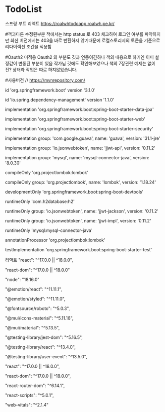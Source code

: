 # TodoList
스프링 부트 리액트
https://roalwhtodoapp.roalwh.pe.kr/


#책과다른 수정된부분
책에서는 http status 로 403 체크하여 로그인 여부를 파악하지만
최신 버전에서는 403을 바로 반환하지 않기때문에
로컬스토리지의 토큰을 기준으로 리다이렉션 조건을 적용함

#Oauth2 미적용
Oauth2 의 부분도 깃과 연동이긴하나 책의 내용으로 하기엔 이미 설정값이 변동된 부분이 있음
작가님 깃에도 확인해보았으나 책의 7장관련 예제는 없어진? 상태라 작업은 따로 하지않았습니다.




#사용버전
// https://mvnrepository.com/

id 'org.springframework.boot' version '3.1.0'

id 'io.spring.dependency-management' version '1.1.0'

implementation 'org.springframework.boot:spring-boot-starter-data-jpa'

implementation 'org.springframework.boot:spring-boot-starter-web'

implementation 'org.springframework.boot:spring-boot-starter-security'

implementation group: 'com.google.guava', name: 'guava', version: '31.1-jre'

implementation group: 'io.jsonwebtoken', name: 'jjwt-api', version: '0.11.2'

implementation group: 'mysql', name: 'mysql-connector-java', version: '8.0.30'


compileOnly 'org.projectlombok:lombok'

compileOnly group: 'org.projectlombok', name: 'lombok', version: '1.18.24'

developmentOnly 'org.springframework.boot:spring-boot-devtools'

runtimeOnly 'com.h2database:h2'

runtimeOnly group: 'io.jsonwebtoken', name: 'jjwt-jackson', version: '0.11.2'

runtimeOnly group: 'io.jsonwebtoken', name: 'jjwt-impl', version: '0.11.2'

runtimeOnly 'mysql:mysql-connector-java'

annotationProcessor 'org.projectlombok:lombok'

testImplementation 'org.springframework.boot:spring-boot-starter-test'


 리액트
"react": "^17.0.0 || ^18.0.0",

"react-dom": "^17.0.0 || ^18.0.0"

"node": "18.16.0"

"@emotion/react": "^11.11.1",

"@emotion/styled": "^11.11.0",

"@fontsource/roboto": "^5.0.3",

"@mui/icons-material": "^5.11.16",

"@mui/material": "^5.13.5",

"@testing-library/jest-dom": "^5.16.5",

"@testing-library/react": "^13.4.0",

"@testing-library/user-event": "^13.5.0",

"react": "^17.0.0 || ^18.0.0",

"react-dom": "^17.0.0 || ^18.0.0",

"react-router-dom": "^6.14.1",

"react-scripts": "^5.0.1",

"web-vitals": "^2.1.4"

